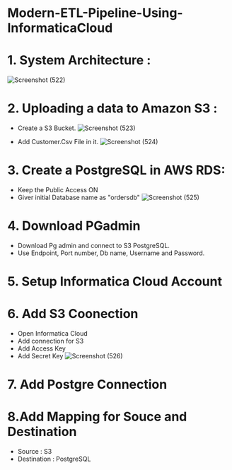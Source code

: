 # Modern-ETL-Pipeline-Using-InformaticaCloud

# 1. System Architecture :
![Screenshot (522)](https://github.com/shekharj21/shekharj21/assets/54074505/ccf40928-5595-4309-affc-2f2d86e614dc)

# 2. Uploading a data to Amazon S3 :
- Create a S3 Bucket.
![Screenshot (523)](https://github.com/shekharj21/shekharj21/assets/54074505/8fc4badd-94a3-46cd-a9b8-4edabc66c2ce)

- Add Customer.Csv File in it.
![Screenshot (524)](https://github.com/shekharj21/shekharj21/assets/54074505/c9707f6a-421a-4073-a480-a34a02171e83)

# 3. Create a PostgreSQL in AWS RDS:

- Keep the Public Access ON
- Giver initial Database name as "ordersdb"
![Screenshot (525)](https://github.com/shekharj21/shekharj21/assets/54074505/f753896a-0717-4437-8d37-90a8a3121263)


# 4. Download PGadmin

- Download Pg admin and connect to S3 PostgreSQL.
- Use Endpoint, Port number, Db name, Username and Password.

# 5. Setup Informatica Cloud Account

# 6. Add S3 Coonection
- Open Informatica Cloud
- Add connection for S3
- Add Access Key
- Add Secret Key
![Screenshot (526)](https://github.com/shekharj21/shekharj21/assets/54074505/3bbf081c-cce3-4bee-86d8-c36a1336e417)


# 7. Add Postgre Connection

# 8.Add Mapping for Souce and Destination
- Source : S3
- Destination : PostgreSQL
